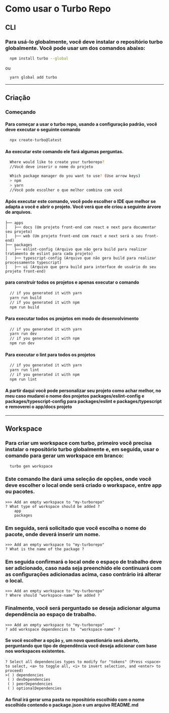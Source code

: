 # Como usar o Turbo Repo

## CLI
### Para usá-lo globalmente, você deve instalar o repositório turbo globalmente. Você pode usar um dos comandos abaixo:
```sh
  npm install turbo --global 
```
ou
```sh
  yarn global add turbo 
```
----

## Criação
### Começando

#### Para começar a usar o turbo repo, usando a configuração padrão, você deve executar o seguinte comando
```sh
  npx create-turbo@latest 
```
#### Ao executar este comando ele fará algumas perguntas.
```sh
  Where would like to create your turborepo? 
  //Você deve inserir o nome do projeto
```
```sh
  Which package manager do you want to use? (Use arrow keys) 
  > npm 
  > yarn
  //Você pode escolher o que melhor combina com você
```
#### Após executar este comando, você pode escolher o IDE que melhor se adapta a você e abrir o projeto. Você verá que ele criou a seguinte árvore de arquivos.
```
├── apps
│   ├── docs (Um projeto front-end com react e next para documentar seu projeto)
│   ├── web (Um projeto front-end com react e next será o seu front-end)
├── packages
│   ├── eslint-config (Arquivo que não gera build para realizar tratamento de eslint para cada projeto)
│   ├── typescript-config (Arquivo que não gera build para realizar processamento typescript)
│   ├── ui (Arquivo que gera build para interface de usuário do seu projeto front-end)
```
#### para construir todos os projetos e apenas executar o comando
```sh
  // if you generated it with yarn
  yarn run build 
  // if you generated it with npm
  npm run build
```
#### Para executar todos os projetos em modo de desenvolvimento
```sh
  // if you generated it with yarn
  yarn run dev 
  // if you generated it with npm
  npm run dev
```
#### Para executar o lint para todos os projetos
```sh
  // if you generated it with yarn
  yarn run lint 
  // if you generated it with npm
  npm run lint
```
#### A partir daqui você pode personalizar seu projeto como achar melhor, no meu caso mudarei o nome dos projetos packages/eslint-config e packages/typescript-config para packages/eslint e packages/typescript e removerei o app/docs projeto

----

## Workspace
### Para criar um workspace com turbo, primeiro você precisa instalar o repositório turbo globalmente e, em seguida, usar o comando para gerar um workspace em branco:
```sh
  turbo gen workspace 
```
### Este comando lhe dará uma seleção de opções, onde você deve escolher o local onde será criado o workspace, entre app ou pacotes.
```
>>> Add an empty workspace to "my-turborepo"
? What type of workspace should be added ?
    app
    packages
```
### Em seguida, será solicitado que você escolha o nome do pacote, onde deverá inserir um nome.
```
>>> Add an empty workspace to "my-turborepo"
? What is the name of the package ?
```
### Em seguida confirmará o local onde o espaço de trabalho deve ser adicionado, caso nada seja preenchido ele continuará com as configurações adicionadas acima, caso contrário irá alterar o local.
```
>>> Add an empty workspace to "my-turborepo"
? Where should "workspace-name" be added ?
```
### Finalmente, você será perguntado se deseja adicionar alguma dependência ao espaço de trabalho.
```
>>> Add an empty workspace to "my-turborepo"
? add workspace dependencies to  "workspace-name" ?
```
#### Se você escolher a opção `y`, um novo questionário será aberto, perguntando que tipo de dependência você deseja adicionar com base nos workspaces existentes.
```
? Select all dependencies types to modify for "tokens" (Press <space> to select, <a> to toggle all, <i> to invert selection, and <enter> to proceed)
>( ) dependencies
 ( ) devDependencies
 ( ) peerDependencies
 ( ) optionalDependencies
```
#### Ao final irá gerar uma pasta no repositório escolhido com o nome escolhido contendo o package.json e um arquivo README.md
